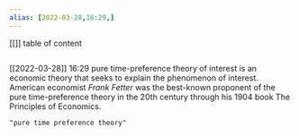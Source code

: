 ```yaml
---
alias: [2022-03-28,16:29,]
---
```

[[]]
table of content
```toc
```

[[2022-03-28]] 16:29
pure time-preference theory of interest is an economic theory that seeks to explain the phenomenon of interest. American economist *Frank Fetter* was the best-known proponent of the pure time-preference theory in the 20th century through his 1904 book The Principles of Economics.
```query
"pure time preference theory"
```